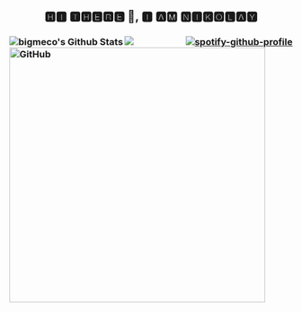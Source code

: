 <h2 align='center'>🅷🅸 🆃🅷🅴🆁🅴 👋, 🅸 🅰🅼 🅽🅸🅺🅾🅻🅰🆈</h2>
 <h3 align='left'>
    
  <img align="left" alt="bigmeco's Github Stats" src="https://github-readme-stats.vercel.app/api?username=bigmeco&show_icons=true&include_all_commits=true&count_private=true&text_color=30a14e&&title_color=216e39&icon_color=40c463&hide_border=true" />

 <img align="left" src="https://github-readme-stats.anuraghazra1.vercel.app/api/top-langs/?username=bigmeco&layout=compact&card_width=445&hide=JavaScript,HTML&text_color=216e39&&title_color=216e39&hide_border=true" />
<img align="left" alt="GitHub" width="455px" src="https://sun9-14.userapi.com/d8spnfaQiI7w3CFVAP5jXvh77zK86Hrz-ACKyA/r5vapEtx0yk.jpg" />

</h3>
 <h3 align='right'>

  [![spotify-github-profile](https://spotify-github-profile.vercel.app/api/view?uid=pn6tdyaa7rzfi37unwvwcv1nv&cover_image=true)](https://open.spotify.com/user/pn6tdyaa7rzfi37unwvwcv1nv)
</h3>
